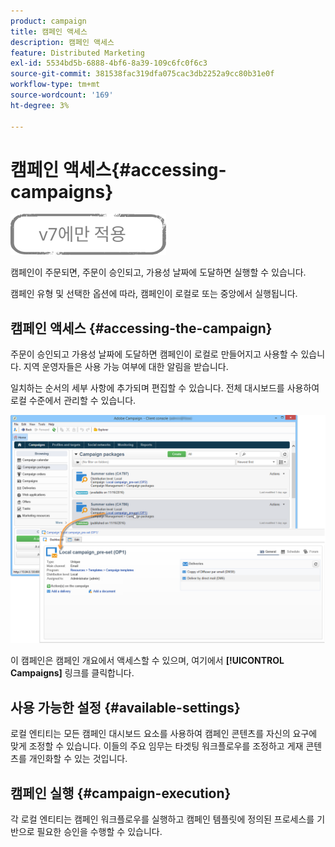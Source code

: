 ```yaml
---
product: campaign
title: 캠페인 액세스
description: 캠페인 액세스
feature: Distributed Marketing
exl-id: 5534bd5b-6888-4bf6-8a39-109c6fc0f6c3
source-git-commit: 381538fac319dfa075cac3db2252a9cc80b31e0f
workflow-type: tm+mt
source-wordcount: '169'
ht-degree: 3%

---
```


# 캠페인 액세스{#accessing-campaigns}

![](../../assets/v7-only.svg)

캠페인이 주문되면, 주문이 승인되고, 가용성 날짜에 도달하면 실행할 수 있습니다.

캠페인 유형 및 선택한 옵션에 따라, 캠페인이 로컬로 또는 중앙에서 실행됩니다.

## 캠페인 액세스 {#accessing-the-campaign}

주문이 승인되고 가용성 날짜에 도달하면 캠페인이 로컬로 만들어지고 사용할 수 있습니다. 지역 운영자들은 사용 가능 여부에 대한 알림을 받습니다.

일치하는 순서의 세부 사항에 추가되며 편집할 수 있습니다. 전체 대시보드를 사용하여 로컬 수준에서 관리할 수 있습니다.

![](assets/mkg_dist_local_op_edit_new_op1.png)

이 캠페인은 캠페인 개요에서 액세스할 수 있으며, 여기에서 **[!UICONTROL Campaigns]** 링크를 클릭합니다.

## 사용 가능한 설정 {#available-settings}

로컬 엔티티는 모든 캠페인 대시보드 요소를 사용하여 캠페인 콘텐츠를 자신의 요구에 맞게 조정할 수 있습니다. 이들의 주요 임무는 타겟팅 워크플로우를 조정하고 게재 콘텐츠를 개인화할 수 있는 것입니다.

## 캠페인 실행 {#campaign-execution}

각 로컬 엔티티는 캠페인 워크플로우를 실행하고 캠페인 템플릿에 정의된 프로세스를 기반으로 필요한 승인을 수행할 수 있습니다.
